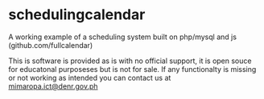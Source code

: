 # schedulingcalendar
A working example of a scheduling system built on php/mysql and js (github.com/fullcalendar)

This is software is provided as is with no official support, it is open souce for educatonal purposeses but is not for sale. If any functionalty is missing or not working as intended you can contact us at mimaropa.ict@denr.gov.ph
